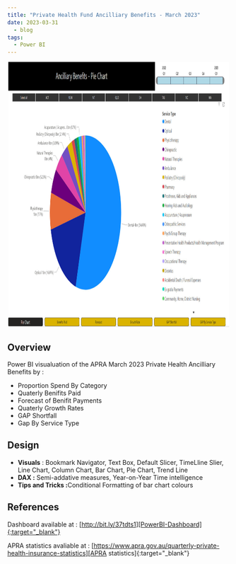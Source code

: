 ```yaml
---
title: "Private Health Fund Ancilliary Benefits - March 2023"
date: 2023-03-31
  - blog
tags:
  - Power BI
---
```


<p style="text-align:center;">
<a href="http://bit.ly/37tdts1">
<img src="/assets/images/Private_Health_Fund_Anxilliary_Benifits.jpg" alt="Image of Dashboard" width="500" height="600">
</a>
</p>

<h2>Overview</h2>

Power BI visualuation of the APRA March 2023 Private Health Ancilliary Benefits by :
- Proportion Spend By Category
- Quaterly Benifits Paid
- Forecast of Benifit Payments
- Quaterly Growth Rates
- GAP Shortfall
- Gap By Service Type


<h2>Design</h2>

<ul>
  <li><b>Visuals</b> : Bookmark Navigator, Text Box, Default Slicer, TimeLline Slier, Line Chart, Column Chart, Bar Chart, Pie Chart, Trend Line</li>
  <li><b>DAX :</b> Semi-addative measures, Year-on-Year Time intelligence</li>
  <li><b>Tips and Tricks :</b>Conditional Formatting of bar chart colours</li>
</ul>




<h2>References</h2>

Dashboard available at : [http://bit.ly/37tdts1][PowerBI-Dashboard]{:target="_blank"}

APRA statistics avaliable at : [https://www.apra.gov.au/quarterly-private-health-insurance-statistics][APRA statistics]{:target="_blank"}


[PowerBI-Dashboard]: http://bit.ly/37tdts1
[APRA statistics]: https://www.apra.gov.au/quarterly-private-health-insurance-statistics
